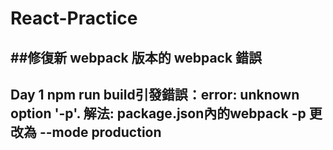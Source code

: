 # React-Practice

##修復新 webpack 版本的 webpack 錯誤
--
Day 1
npm run build引發錯誤：error: unknown option '-p'. 
解法:
package.json內的webpack -p
更改為 --mode production
--
